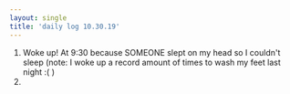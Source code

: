 ```yaml
---
layout: single
title: 'daily log 10.30.19'
---
```


1. Woke up! At 9:30 because SOMEONE slept on my head so I couldn't sleep (note: I woke up a record amount of times to wash my feet last night :( )
2. 